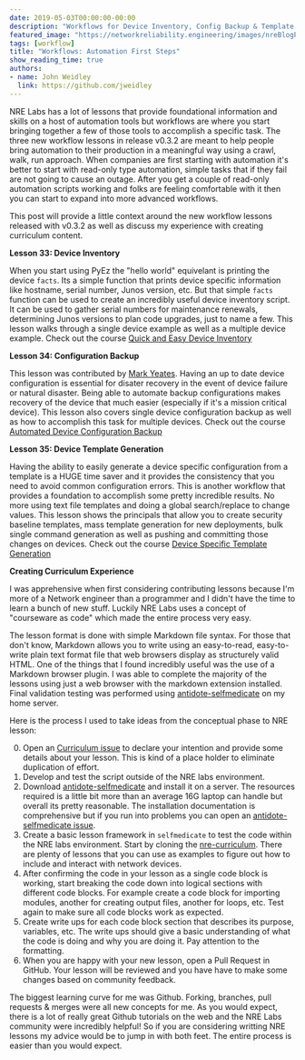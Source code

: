 ```yaml
---
date: 2019-05-03T00:00:00-00:00
description: "Workflows for Device Inventory, Config Backup & Template Generation"
featured_image: "https://networkreliability.engineering/images/nreBlogPost-may19.png"
tags: [workflow]
title: "Workflows: Automation First Steps"
show_reading_time: true
authors:
- name: John Weidley
  link: https://github.com/jweidley
---
```


NRE Labs has a lot of lessons that provide foundational information and skills on a host of automation tools but workflows are where you start bringing together a few of those tools to accomplish a specific task. The three new workflow lessons in release v0.3.2 are meant to help people bring automation to their production in a meaningful way using a crawl, walk, run approach. When companies are first starting with automation it's better to start with read-only type automation, simple tasks that if they fail are not going to cause an outage. After you get a couple of read-only automation scripts working and folks are feeling comfortable with it then you can start to expand into more advanced workflows.

This post will provide a little context around the new workflow lessons released with v0.3.2 as well as discuss my experience with creating curriculum content.

__Lesson 33: Device Inventory__

When you start using PyEz the "hello world" equivelant is printing the device `facts`. Its a simple function that prints device specific information like hostname, serial number, Junos version, etc. But that simple `facts` function can be used to create an incredibly useful device inventory script. It can be used to gather serial numbers for maintenance renewals, determining Junos versions to plan code upgrades, just to name a few. This lesson walks through a single device example as well as a multiple device example.
Check out the course [Quick and Easy Device Inventory](https://labs.networkreliability.engineering/labs/?lessonId=33&lessonStage=1)

__Lesson 34: Configuration Backup__

This lesson was contributed by [Mark Yeates](https://github.com/mayeates). Having an up to date device configuration is essential for disater recovery in the event of device failure or natural disaster. Being able to automate backup configurations makes recovery of the device that much easier (especially if it's a mission critical device). This lesson also covers single device configuration backup as well as how to accomplish this task for multiple devices. 
Check out the course [Automated Device Configuration Backup](https://labs.networkreliability.engineering/labs/?lessonId=34&lessonStage=1)

__Lesson 35: Device Template Generation__

Having the ability to easily generate a device specific configuration from a template is a HUGE time saver and it provides the consistency that you need to avoid common configuration errors. This is another workflow that provides a foundation to accomplish some pretty incredible results. No more using text file templates and doing a global search/replace to change values. This lesson shows the principals that allow you to create security baseline templates, mass template generation for new deployments, bulk single command generation as well as pushing and committing those changes on devices.
Check out the course [Device Specific Template Generation](https://labs.networkreliability.engineering/labs/?lessonId=35&lessonStage=1)


__Creating Curriculum Experience__

I was apprehensive when first considering contributing lessons because I'm more of a Network engineer than a programmer and I didn't have the time to learn a bunch of new stuff. Luckily NRE Labs uses a concept of "courseware as code" which made the entire process very easy.  

The lesson format is done with simple Markdown file syntax. For those that don't know, Markdown allows you to write using an easy-to-read, easy-to-write plain text format file that web browsers display as structurely valid HTML. One of the things that I found incredibly useful was the use of a Markdown browser plugin. I was able to complete the majority of the lessons using just a web browser with the markdown extension installed. Final validation testing was performed using [antidote-selfmedicate](https://github.com/nre-learning/antidote-selfmedicate) on my home server.


Here is the process I used to take ideas from the conceptual phase to NRE lesson:

0. Open an [Curriculum issue](https://github.com/nre-learning/nrelabs-curriculum/issues) to declare your intention and provide some details about your lesson. This is kind of a place holder to eliminate duplication of effort.
1. Develop and test the script outside of the NRE labs environment. 
2. Download [antidote-selfmedicate](https://github.com/nre-learning/antidote-selfmedicate) and install it on a server. The resources required is a little bit more than an average 16G laptop can handle but overall its pretty reasonable. The installation documentation is comprehensive but if you run into problems you can open an [antidote-selfmedicate issue](https://github.com/nre-learning/antidote-selfmedicate/issues).
3. Create a basic lesson framework in `selfmedicate` to test the code within the NRE labs environment. Start by cloning the [nre-curriculum](https://github.com/nre-learning/nrelabs-curriculum). There are plenty of lessons that you can use as examples to figure out how to include and interact with network devices.
4. After confirming the code in your lesson as a single code block is working, start breaking the code down into logical sections with different code blocks. For example create a code block for importing modules, another for creating output files, another for loops, etc. Test again to make sure all code blocks work as expected.
5. Create write ups for each code block section that describes its purpose, variables, etc. The write ups should give a basic understanding of what the code is doing and why you are doing it. Pay attention to the formatting.
6. When you are happy with your new lesson, open a Pull Request in GitHub. Your lesson will be reviewed and you have have to make some changes based on community feedback.


The biggest learning curve for me was Github. Forking, branches, pull requests & merges were all new concepts for me. As you would expect, there is a lot of really great Github tutorials on the web and the NRE Labs community were incredibly helpful! So if you are considering writting NRE lessons my advice would be to jump in with both feet. The entire process is easier than you would expect.

